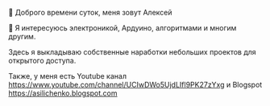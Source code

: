 👋 Доброго времени суток, меня зовут Алексей

👀 Я интересуюсь электроникой, Ардуино, алгоритмами и многим другим.

Здесь я выкладываю собственные наработки небольших проектов для открытого доступа.

Также, у меня есть Youtube канал https://www.youtube.com/channel/UCIwDWo5UjdLIfl9PK27zYxg и Blogspot https://asilichenko.blogspot.com

<!---
asilichenko/asilichenko is a ✨ special ✨ repository because its `README.md` (this file) appears on your GitHub profile.
You can click the Preview link to take a look at your changes.
--->
